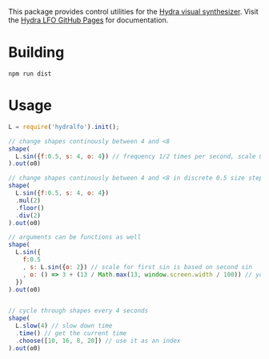 
This package provides control utilities for the [Hydra visual synthesizer](https://github.com/ojack/hydra-synth). Visit the [Hydra LFO GitHub Pages](https://oscons.github.io/hydra-lfo) for documentation.

# Building

```
npm run dist
```

# Usage

```javascript
L = require('hydralfo').init();

// change shapes continously between 4 and <8
shape(
  L.sin({f:0.5, s: 4, o: 4}) // frequency 1/2 times per second, scale 0-4, offset 4
).out(o0)

// change shapes continously between 4 and <8 in discrete 0.5 size steps
shape(
  L.sin({f:0.5, s: 4, o: 4})
  .mul(2)
  .floor()
  .div(2)
).out(o0)

// arguments can be functions as well
shape(
  L.sin({
    f:0.5
    , s: L.sin({o: 2}) // scale for first sin is based on second sin
    , o: () => 3 + (13 / Math.max(13, window.screen.width / 100)) // you can supply custom functions
  })
).out(o0)


// cycle through shapes every 4 seconds
shape(
  L.slow(4) // slow down time
  .time() // get the current time
  .choose([10, 16, 8, 20]) // use it as an index
).out(o0)
```

